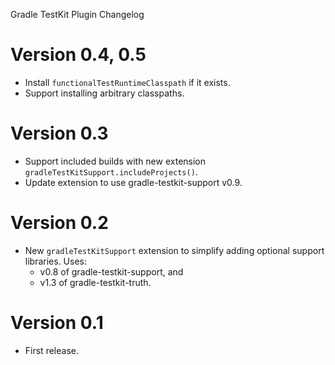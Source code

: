Gradle TestKit Plugin Changelog

# Version 0.4, 0.5
* Install `functionalTestRuntimeClasspath` if it exists.
* Support installing arbitrary classpaths.

# Version 0.3
* Support included builds with new extension `gradleTestKitSupport.includeProjects()`.
* Update extension to use gradle-testkit-support v0.9.

# Version 0.2
* New `gradleTestKitSupport` extension to simplify adding optional support libraries. Uses:
  * v0.8 of gradle-testkit-support, and
  * v1.3 of gradle-testkit-truth.

# Version 0.1
* First release.
